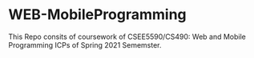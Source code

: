 # WEB-MobileProgramming
This Repo consits of coursework of CSEE5590/CS490: Web and Mobile Programming ICPs of Spring 2021 Sememster.

